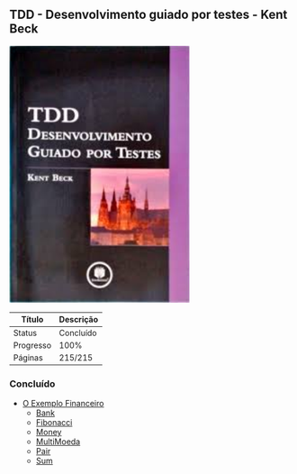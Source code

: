 ## TDD - Desenvolvimento guiado por testes - Kent Beck 

<img src="/readme/tdd-desenvolvimento-guiado-por-testes-kent-beck.jpeg" alt="Capa do livro: Estrutura de Dados e Algoritmos com JavaScript - Loiane Groner" title="Capa do livro: Estrutura de Dados e Algoritmos com JavaScript - Loiane Groner" width="320">


| Título    | Descrição |
| --------- | --------- |
| Status    | Concluído |
| Progresso | 100%      |
| Páginas   | 215/215   |

### Concluído

-  [O Exemplo Financeiro](#)
   -  [Bank](https://github.com/mgomesdev/tdd-desenvolvimento-guiado-por-testes/blob/main/__tests__/Bank.test.ts)
   -  [Fibonacci](https://github.com/mgomesdev/tdd-desenvolvimento-guiado-por-testes/blob/main/__tests__/Fibonacci.test.ts)
   -  [Money](https://github.com/mgomesdev/tdd-desenvolvimento-guiado-por-testes/blob/main/__tests__/Money.test.ts)
   -  [MultiMoeda](https://github.com/mgomesdev/tdd-desenvolvimento-guiado-por-testes/blob/main/__tests__/MultiMoeda.test.ts)
   -  [Pair](https://github.com/mgomesdev/tdd-desenvolvimento-guiado-por-testes/blob/main/__tests__/Pair.test.ts)
   -  [Sum](https://github.com/mgomesdev/tdd-desenvolvimento-guiado-por-testes/blob/main/__tests__/Sum.test.ts)
